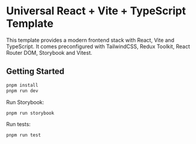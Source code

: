 # Universal React + Vite + TypeScript Template

This template provides a modern frontend stack with React, Vite and TypeScript. It comes preconfigured with TailwindCSS, Redux Toolkit, React Router DOM, Storybook and Vitest.

## Getting Started

```bash
pnpm install
pnpm run dev
```

Run Storybook:

```bash
pnpm run storybook
```

Run tests:

```bash
pnpm run test
```
